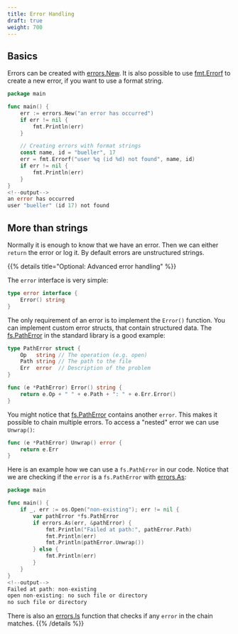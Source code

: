 ```yaml
---
title: Error Handling
draft: true
weight: 700
---
```


## Basics

Errors can be created with [errors.New](https://pkg.go.dev/errors#New). It is also possible to use [fmt.Errorf](https://pkg.go.dev/fmt#Errorf) to create a new error, if you want to use a format string.

```go
package main

func main() {
    err := errors.New("an error has occurred")
    if err != nil {
        fmt.Println(err)
    }

    // Creating errors with format strings
    const name, id = "bueller", 17
	err = fmt.Errorf("user %q (id %d) not found", name, id)
    if err != nil {
        fmt.Println(err)
    }
}
<!--output-->
an error has occurred
user "bueller" (id 17) not found
```


## More than strings

Normally it is enough to know that we have an error. Then we can either `return` the error or log it. By default errors are unstructured strings.

{{% details title="Optional: Advanced error handling" %}}

The `error` interface is very simple:

```go
type error interface {
	Error() string
}
```

The only requirement of an error is to implement the `Error()` function. You can implement custom error structs, that contain structured data. The [fs.PathError](https://pkg.go.dev/io/fs#PathError) in the standard library is a good example:

```go
type PathError struct {
	Op   string // The operation (e.g. open)
	Path string // The path to the file
	Err  error  // Description of the problem
}

func (e *PathError) Error() string {
    return e.Op + " " + e.Path + ": " + e.Err.Error()
}
```

You might notice that [fs.PathError](https://pkg.go.dev/io/fs#PathError) contains another `error`. This makes it possible to chain multiple errors. To access a "nested" error we can use `Unwrap()`:

```go
func (e *PathError) Unwrap() error {
    return e.Err
}
```

Here is an example how we can use a `fs.PathError` in our code. Notice that we are checking if the `error` is a `fs.PathError` with [errors.As](https://pkg.go.dev/errors#As):

```go
package main

func main() {
	if _, err := os.Open("non-existing"); err != nil {
		var pathError *fs.PathError
		if errors.As(err, &pathError) {
			fmt.Println("Failed at path:", pathError.Path)
			fmt.Println(err)
			fmt.Println(pathError.Unwrap())
		} else {
			fmt.Println(err)
		}
	}
}
<!--output-->
Failed at path: non-existing
open non-existing: no such file or directory
no such file or directory
```

There is also an [errors.Is](https://pkg.go.dev/errors#Is) function that checks if any `error` in the chain matches.
{{% /details %}}
